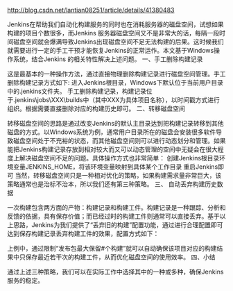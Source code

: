 

http://blog.csdn.net/lantian08251/article/details/41380483

Jenkins在帮助我们自动化构建服务的同时也在消耗服务器的磁盘空间，试想如果构建的项目个数很多，而Jenkins 服务器磁盘空间又不是非常大的话，每隔一段时间磁盘空间就会爆满导致Jenkins出现磁盘空间不足无法构建的后果。这时候我们就需要进行一定的手工干预才能恢复Jenkins的正常运作。本文基于Windows操作系统，结合Jenkins 的相关特性解决上述问题。
一、手工删除构建记录

这是最基本的一种操作方法，通过直接物理删除构建记录进行磁盘空间管理。手工删除构建记录方式如下:
进入Jenkins根目录，Windows下默认位于当前用户目录中的.jenkins文件夹。
手工删除构建记录，构建记录位于.jenkins\jobs\XXX\builds中（其中XXX为具体项目名称），以时间戳方式进行组织。根据需要直接删除对应的构建历史即可。
二、转移磁盘空间

转移磁盘空间的思路是通过改变Jenkins的默认主目录达到把构建记录转移到其他磁盘的方式。以Windows系统为例，通常用户目录所在的磁盘会安装很多软件导致磁盘空间处于不充裕的状态，而其他磁盘空间则可以进行动态划分和管理。如果能把Jenkins构建记录存放到相对较大而又可以动态管理的空间中无疑会在很大程度上解决磁盘空间不足的问题。具体操作方式也非常简单：
创建Jenkins根目录环境变量JENKINS_HOME，将该环境变量映射到具体某个工作目录
重启Jenkins即可
当然，转移磁盘空间只是一种相对优化的策略，如果构建需求量非常巨大，该策略通常也是治标不治本，所以我们还有第三种策略。
三、 自动丢弃构建历史数据

一次构建包含两方面的产物：构建记录和构建工件。构建记录是一种跟踪、分析和反馈的依据，具有保存价值；而已经过时的构建工件则通常可以直接丢弃。基于以上思路，Jenkins为我们提供了“丢弃旧的构建”配置功能，通过进行合理配置即可达到保存构建记录丢弃构建工件的效果，配置方式如下：

上例中，通过限制“发布包最大保留#个构建”就可以自动确保该项目对应的构建结果中只保存最近若干次的构建工件，从而优化磁盘空间的使用效率。
四、小结

通过上述三种策略，我们可以在实际工作中选择其中的一种或多种，确保Jenkins服务的稳定。